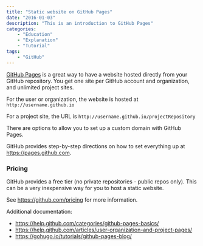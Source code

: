 ```yaml
---
title: "Static website on GitHub Pages"
date: "2016-01-03"
description: "This is an introduction to GitHub Pages"
categories:
    - "Education"
    - "Explanation"
    - "Tutorial"
tags:
    - "GitHub"
---
```



[GitHub Pages][link-1] is a great way to have a website hosted directly from your GitHub repository.  You get one site per GitHub account and organization, and unlimited project sites.

For the user or organization, the website is hosted at `http://username.github.io`

For a project site, the URL is `http://username.github.io/projectRepository`

There are options to allow you to set up a custom domain with GitHub Pages.

GitHub provides step-by-step directions on how to set everything up at https://pages.github.com.

### Pricing
GitHub provides a free tier  (no private repositories - public repos only).  This can be a very inexpensive way for you to host a static website.

See https://github.com/pricing for more information.


Additional documentation:

- https://help.github.com/categories/github-pages-basics/
- https://help.github.com/articles/user-organization-and-project-pages/
- https://gohugo.io/tutorials/github-pages-blog/

[link-1]: https://pages.github.com
